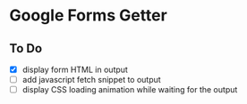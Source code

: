 # Google Forms Getter

## To Do

- [x] display form HTML in output
- [ ] add javascript fetch snippet to output
- [ ] display CSS loading animation while waiting for the output
